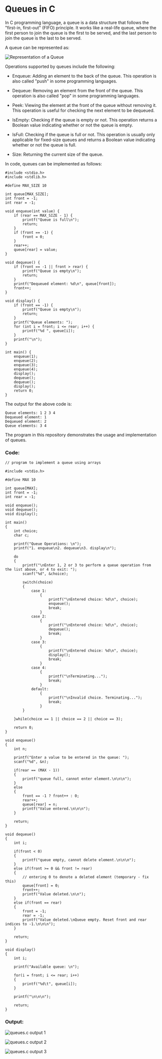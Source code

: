 # Queues in C

In C programming language, a queue is a data structure that follows the "first-in, first-out" (FIFO) principle. It works like a real-life queue, where the first person to join the queue is the first to be served, and the last person to join the queue is the last to be served.

A queue can be represented as:

![Representation of a Queue](https://media.geeksforgeeks.org/wp-content/cdn-uploads/20221213113312/Queue-Data-Structures.png)

Operations supported by queues include the following:

- Enqueue: Adding an element to the back of the queue. This operation is also called "push" in some programming languages.

- Dequeue: Removing an element from the front of the queue. This operation is also called "pop" in some programming languages.

- Peek: Viewing the element at the front of the queue without removing it. This operation is useful for checking the next element to be dequeued.

- IsEmpty: Checking if the queue is empty or not. This operation returns a Boolean value indicating whether or not the queue is empty.

- IsFull: Checking if the queue is full or not. This operation is usually only applicable for fixed-size queues and returns a Boolean value indicating whether or not the queue is full.

- Size: Returning the current size of the queue.

In code, queues can be implemented as follows:

```
#include <stdio.h>
#include <stdlib.h>

#define MAX_SIZE 10

int queue[MAX_SIZE];
int front = -1;
int rear = -1;

void enqueue(int value) {
    if (rear == MAX_SIZE - 1) {
        printf("Queue is full\n");
        return;
    }
    if (front == -1) {
        front = 0;
    }
    rear++;
    queue[rear] = value;
}

void dequeue() {
    if (front == -1 || front > rear) {
        printf("Queue is empty\n");
        return;
    }
    printf("Dequeued element: %d\n", queue[front]);
    front++;
}

void display() {
    if (front == -1) {
        printf("Queue is empty\n");
        return;
    }
    printf("Queue elements: ");
    for (int i = front; i <= rear; i++) {
        printf("%d ", queue[i]);
    }
    printf("\n");
}

int main() {
    enqueue(1);
    enqueue(2);
    enqueue(3);
    enqueue(4);
    display();
    dequeue();
    dequeue();
    display();
    return 0;
}
```

The output for the above code is:

```
Queue elements: 1 2 3 4 
Dequeued element: 1
Dequeued element: 2
Queue elements: 3 4 
```

The program in this repository demonstrates the usage and implementation of queues.

### Code:

```
// program to implement a queue using arrays

#include <stdio.h>

#define MAX 10

int queue[MAX];
int front = -1;
int rear = -1;

void enqueue();
void dequeue();
void display();

int main()
{
	int choice;
	char c;
	
	printf("Queue Operations: \n");
	printf("1. enqueue\n2. dequeue\n3. display\n");
	
	do
	{	
		printf("\nEnter 1, 2 or 3 to perform a queue operation from the list above, or 4 to exit: ");
		scanf("%d", &choice);
	
		switch(choice)
		{
			case 1:
				{
					printf("\nEntered choice: %d\n", choice);
					enqueue();
					break;
				}
			case 2:
				{
					printf("\nEntered choice: %d\n", choice);
					dequeue();
					break;
				}
			case 3:
				{
					printf("\nEntered choice: %d\n", choice);
					display();
					break;				
				}
			case 4:
				{
					printf("\nTerminating...");
					break;
				}
			default:
				{
					printf("\nInvalid choice. Terminating...");
					break;
				}		
		}
		
	}while(choice == 1 || choice == 2 || choice == 3);
	
	return 0;
}

void enqueue()
{
	int n;
	
	printf("Enter a value to be entered in the queue: ");
	scanf("%d", &n);
	
	if(rear == (MAX - 1))
	{
		printf("queue full, cannot enter element.\n\n\n");
	}
	else
	{
		front == -1 ? front++ : 0;
		rear++;
		queue[rear] = n;
		printf("Value entered.\n\n\n");
	}
	
	return;	
}

void dequeue()
{
	int i;
	
	if(front < 0)
	{
		printf("queue empty, cannot delete element.\n\n\n");
	}
	else if(front >= 0 && front != rear)
	{
		// entering 0 to denote a deleted element (temporary - fix this)
		queue[front] = 0;
		front++;
		printf("Value deleted.\n\n");
	}
	else if(front == rear)
	{
		front = -1;
		rear = -1;
		printf("Value deleted.\nQueue empty. Reset front and rear indices to -1.\n\n\n");
	}
	
	return;
}

void display()
{
	int i;
	
	printf("Available queue: \n");
	
	for(i = front; i <= rear; i++)
	{
		printf("%d\t", queue[i]);
	}
	
	printf("\n\n\n");
	
	return;
}
```

### Output:

![queues.c output 1](https://github.com/Aditi-exe/C-Queues/blob/main/queues1.PNG)

![queues.c output 2](https://github.com/Aditi-exe/C-Queues/blob/main/queues2.PNG)

![queues.c output 3](https://github.com/Aditi-exe/C-Queues/blob/main/queues3.PNG)












